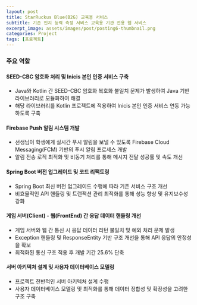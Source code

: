 ```yaml
---
layout: post
title: StarRuckus Blue(B2G) 교육용 서비스
subtitle: 기존 인지 능력 측정 서비스 교육용 기관 전용 웹 서비스
excerpt_image: assets/images/post/posting6-thumbnail.png
categories: Project
tags: [프로젝트]
---
```


### 주요 역할
#### SEED-CBC 암호화 처리 및 Inicis 본인 인증 서비스 구축
- Java와 Kotlin 간 SEED-CBC 암호화 복호화 불일치 문제가 발생하여 Java 기반 라이브러리로 모듈화하여 해결 
- 해당 라이브러리를 Kotlin 프로젝트에 적용하여 Inicis 본인 인증 서비스 연동 가능하도록 구축

#### Firebase Push 알림 시스템 개발
- 선생님이 학생에게 실시간 푸시 알림을 보낼 수 있도록 Firebase Cloud Messaging(FCM) 기반의 푸시 알림 프로세스 개발
- 알림 전송 로직 최적화 및 비동기 처리를 통해 메시지 전달 성공률 및 속도 개선

#### Spring Boot 버전 업그레이드 및 코드 리팩토링
- Spring Boot 최신 버전 업그레이드 수행에 따라 기존 서비스 구조 개선
- 비효율적인 API 핸들링 및 트랜잭션 관리 최적화를 통해 성능 향상 및 유지보수성 강화 

#### 게임 서버(Client) - 웹(FrontEnd) 간 응답 데이터 핸들링 개선
- 게임 서버와 웹 간 통신 시 응답 데이터 리턴 불일치 및 예외 처리 문제 발생
- Exception 핸들링 및 ResponseEntity 기반 구조 개선을 통해 API 응답의 안정성을 확보
- 최적화된 통신 구조 적용 후 개발 기간 25.6% 단축

#### 서버 아키텍처 설계 및 사용자 데이터베이스 모델링
- 프로젝트 전반적인 서버 아키텍처 설계 수행
- 사용자 데이터베이스 모델링 및 최적화를 통해 데이터 정합성 및 확장성을 고려한 구조 구축
